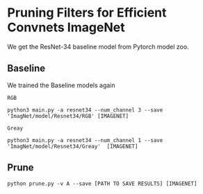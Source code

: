 # Pruning Filters for Efficient Convnets ImageNet

We get the ResNet-34 baseline model from Pytorch model zoo.


## Baseline
We trained the Baseline models again
```
RGB

python3 main.py -a resnet34 --num_channel 3 --save 'ImagNet/model/Resnet34/RGB' [IMAGENET]

Greay

python3 main.py -a resnet34 --num_channel 1 --save 'ImagNet/model/Resnet34/Greay'  [IMAGENET]
```

## Prune
```
python prune.py -v A --save [PATH TO SAVE RESULTS] [IMAGENET]

```


